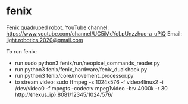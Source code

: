 # fenix
Fenix quadruped robot.
YouTube channel: https://www.youtube.com/channel/UC5iMcYcLpUnzzhuc-a_uPiQ
Email: light.robotics.2020@gmail.com

To run fenix:
- run sudo python3 fenix/run/neopixel_commands_reader.py
- run python3 fenix/fenix_hardware/fenix_dualshock.py
- run python3 fenix/core/movement_processor.py
- to stream video:
sudo ffmpeg -s 1024x576 -f video4linux2 -i /dev/video0 -f mpegts -codec:v mpeg1video -b:v 4000k -r 30 http://{nexus_ip}:8081/12345/1024/576/